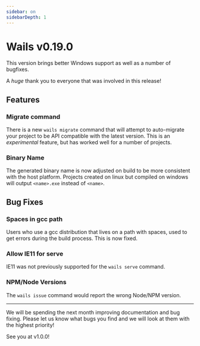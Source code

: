 ```yaml
---
sidebar: on
sidebarDepth: 1
---
```


# Wails v0.19.0

This version brings better Windows support as well as a number of bugfixes.

A *huge* thank you to everyone that was involved in this release!

## Features

### Migrate command

There is a new `wails migrate` command that will attempt to auto-migrate your project to be API compatible with the latest version. This is an *experimental* feature, but has worked well for a number of projects.

### Binary Name

The generated binary name is now adjusted on build to be more consistent with the host platform. Projects created on linux but compiled on windows will output `<name>.exe` instead of `<name>`.

## Bug Fixes

### Spaces in gcc path

Users who use a gcc distribution that lives on a path with spaces, used to get errors during the build process. This is now fixed.

### Allow IE11 for serve

IE11 was not previously supported for the `wails serve` command.

### NPM/Node Versions

The `wails issue` command would report the wrong Node/NPM version.

---

We will be spending the next month improving documentation and bug fixing. Please let us know what bugs you find and we will look at them with the highest priority!

See you at v1.0.0! 